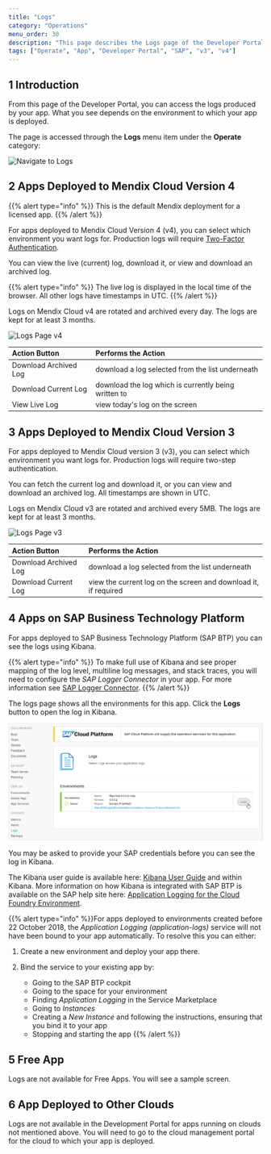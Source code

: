 ```yaml
---
title: "Logs"
category: "Operations"
menu_order: 30
description: "This page describes the Logs page of the Developer Portal."
tags: ["Operate", "App", "Developer Portal", "SAP", "v3", "v4"]
---
```


## 1 Introduction

From this page of the Developer Portal, you can access the logs produced by your app. What you see depends on the environment to which your app is deployed.

The page is accessed through the **Logs** menu item under the **Operate** category:

![Navigate to Logs](attachments/logs/log-menu.png)

## 2 Apps Deployed to Mendix Cloud Version 4

{{% alert type="info" %}}
This is the default Mendix deployment for a licensed app.
{{% /alert %}}

For apps deployed to Mendix Cloud Version 4 (v4), you can select which environment you want logs for. Production logs will require [Two-Factor Authentication](/developerportal/deploy/two-factor-authentication).

You can view the live (current) log, download it, or view and download an archived log.

{{% alert type="info" %}}
The live log is displayed in the local time of the browser. All other logs have timestamps in UTC.
{{% /alert %}}
 
Logs on Mendix Cloud v4 are rotated and archived every day. The logs are kept for at least 3 months.

![Logs Page v4](attachments/logs/log-v4.png)

Action Button | Performs the Action
:---|:---
Download Archived Log | download a log selected from the list underneath 
Download Current Log | download the log which is currently being written to
View Live Log | view today's log on the screen

## 3 Apps Deployed to Mendix Cloud Version 3

For apps deployed to Mendix Cloud version 3 (v3), you can select which environment you want logs for. Production logs will require two-step authentication.

You can fetch the current log and download it, or you can view and download an archived log. All timestamps are shown in UTC.
 
Logs on Mendix Cloud v3 are rotated and archived every 5MB. The logs are kept for at least 3 months.

![Logs Page v3](attachments/logs/log-v3.png)

Action Button | Performs the Action
:---|:---
Download Archived Log | download a log selected from the list underneath
Download Current Log | view the current log on the screen and download it, if required

## 4 Apps on SAP Business Technology Platform

For apps deployed to SAP Business Technology Platform (SAP BTP) you can see the logs using Kibana.

{{% alert type="info" %}}
To make full use of Kibana and see proper mapping of the log level, multiline log messages, and stack traces, you will need to configure the *SAP Logger Connector* in your app. For more information see [SAP Logger Connector](/partners/sap/sap-logger).
{{% /alert %}}

The logs page shows all the environments for this app. Click the **Logs** button to open the log in Kibana.

![Logs Page SAP](attachments/logs/log-sap.png)

You may be asked to provide your SAP credentials before you can see the log in Kibana.

The Kibana user guide is available here: [Kibana User Guide](https://www.elastic.co/guide/en/kibana/current/index.html) and within Kibana. More information on how Kibana is integrated with SAP BTP is available on the SAP help site here: [Application Logging for the Cloud Foundry Environment](https://help.sap.com/viewer/ee8e8a203e024bbb8c8c2d03fce527dc/Cloud/en-US/68454d44ad41458788959485a24305e2.html).

{{% alert type="info" %}}For apps deployed to environments created before 22 October 2018, the *Application Logging (application-logs)* service will not have been bound to your app automatically. To resolve this you can either:

1. Create a new environment and deploy your app there.

2. Bind the service to your existing app by:

    * Going to the SAP BTP cockpit
    * Going to the space for your environment
    * Finding *Application Logging* in the Service Marketplace
    * Going to *Instances*
    * Creating a *New Instance* and following the instructions, ensuring that you bind it to your app
    * Stopping and starting the app
{{% /alert %}}

## 5 Free App

Logs are not available for Free Apps. You will see a sample screen.

## 6 App Deployed to Other Clouds

Logs are not available in the Development Portal for apps running on clouds not mentioned above. You will need to go to the cloud management portal for the cloud to which your app is deployed.

